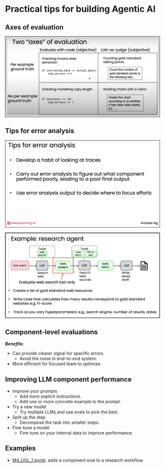# Practical tips for building Agentic AI

## Axes of evaluation

![axes-of-evaluation](./images/axes-of-evaluation.png)

## Tips for error analysis

![tips-error-analysis](./images/tips-error-analysis.png)

![example-research-agent](./images/example-research-agent.png)

## Component-level evaluations

***Benefits***:

- Can provide clearer signal for specific errors.
  - Avoid the noise in end-to-end system.
- More efficient for focused team to optimize.

## Improving LLM component performance

- Improve your prompts
  - Add more explicit instructions.
  - Add one or more concrete example to the prompt.
- Try a new model
  - Try multiple LLMs and use evals to pick the best.
- Split up the step
  - Decompose the task into smaller steps.
- Fine-tune a model
  - Fine tune on your internal data to improve performance.

## Examples

- [M4_UGL_1.ipynb](M4_UGL_1.ipynb): adds a component eval to a research workflow.
